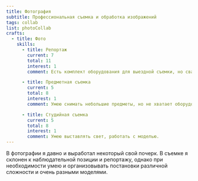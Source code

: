 ```yaml
---
title: Фотография
subtitle: Профессиональная съемка и обработка изображений
tags: collab
list: photoCollab
crafts:
  - title: Фото
    skills:
      - title: Репортаж
        current: 7
        total: 11
        interest: 1
        comment: Есть комплект оборудования для выездной съемки, но свадьбы и корпоративы снимать немного надоело. Последнее время берусь иногда за различные официальные мероприятия.

      - title: Предметная съемка
        current: 5
        total: 8
        interest: 1
        comment: Умею снимать небольшие предметы, но не хватает оборудования — макро-объектива и нового светового короба

      - title: Студийная съемка
        current: 5
        total: 8
        interest: 1
        comment: Умею выставлять свет, работать с моделью.
---
```


В фотографии я давно и выработал некоторый свой почерк. В съемке я склонен к наблюдательной позиции и репортажу, однако при необходимости умею и организовывать постановки различной сложности и очень разными моделями.

